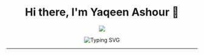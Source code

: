 <h1 align="center">Hi there, I'm Yaqeen Ashour 👋</h1>

<p align="center">
  <img src="https://i.pinimg.com/736x/a3/5d/4d/a35d4d7c437f5766e75fac848f106312.jpg"/>
</p>

<p align="center">
  <img src="https://readme-typing-svg.herokuapp.com?font=Fira+Code&size=24&color=61DAFB&center=true&vCenter=true&width=500&lines=Hi,+I'm+Yaqeen!;CAP student (.NET);+%7C+SQL+%7C+APIs;Always+Learning+Something+New!" alt="Typing SVG" />
</p>

---


